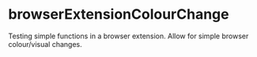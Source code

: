 # browserExtensionColourChange
Testing simple functions in a browser extension. Allow for simple browser colour/visual changes.
